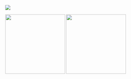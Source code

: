 <!-- 

### Hi there 👋

-->

![](https://github.com/rfyiamcool/rfyiamcool/blob/master/header.png)

<a href="https://github.com/maronghe">
  <img align="left" height=190px src="https://github-readme-stats.vercel.app/api?username=maronghe&show_icons=true&count_private=true" />
</a>
<a href="https://github.com/maronghe">
  <img align="left" height=190px src="https://github-readme-stats.vercel.app/api/top-langs/?username=maronghe&layout=compact&langs_count=10&hide=html,javascript,css,freemarker" />
</a>

<!--
**maronghe/maronghe** is a ✨ _special_ ✨ repository because its `README.md` (this file) appears on your GitHub profile.

Here are some ideas to get you started:

- 🔭 I’m currently working on ...
- 🌱 I’m currently learning ...
- 👯 I’m looking to collaborate on ...
- 🤔 I’m looking for help with ...
- 💬 Ask me about ...
- 📫 How to reach me: ...
- 😄 Pronouns: ...
- ⚡ Fun fact: ...
-->
